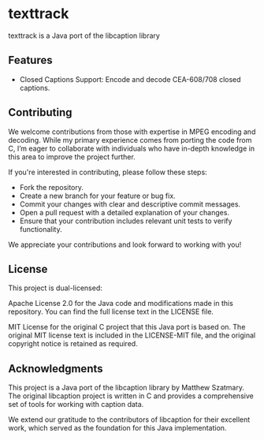 # texttrack 

texttrack is a Java port of the libcaption library

## Features
- Closed Captions Support: Encode and decode CEA-608/708 closed captions.

## Contributing

We welcome contributions from those with expertise in MPEG encoding and decoding. While my primary experience comes from porting the code from C, I’m eager to collaborate with individuals who have in-depth knowledge in this area to improve the project further.

If you're interested in contributing, please follow these steps:

- Fork the repository.
- Create a new branch for your feature or bug fix.
- Commit your changes with clear and descriptive commit messages.
- Open a pull request with a detailed explanation of your changes.
- Ensure that your contribution includes relevant unit tests to verify functionality.

We appreciate your contributions and look forward to working with you!

## License

This project is dual-licensed:

Apache License 2.0 for the Java code and modifications made in this repository.
You can find the full license text in the LICENSE file.

MIT License for the original C project that this Java port is based on.
The original MIT license text is included in the LICENSE-MIT file, and the original copyright notice is retained as required.

## Acknowledgments
This project is a Java port of the libcaption library by Matthew Szatmary. The original libcaption project is written in C and provides a comprehensive set of tools for working with caption data.

We extend our gratitude to the contributors of libcaption for their excellent work, which served as the foundation for this Java implementation.
